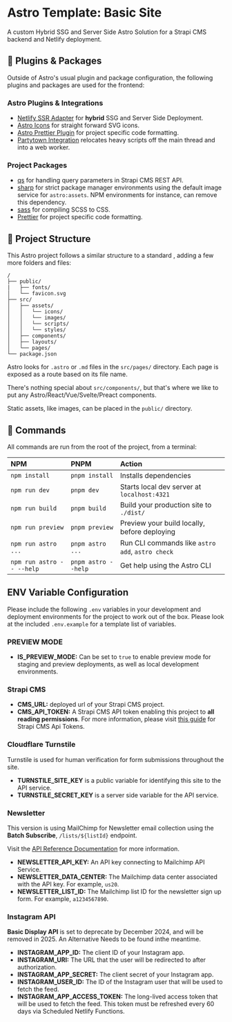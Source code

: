# Astro Template: Basic Site

A custom Hybrid SSG and Server Side Astro Solution for a Strapi CMS backend and Netlify deployment.

## 🔌 Plugins & Packages

Outside of Astro's usual plugin and package configuration, the following plugins and packages are used for the frontend:

### Astro Plugins & Integrations

-   [Netlify SSR Adapter](https://docs.astro.build/en/guides/integrations-guide/netlify/#_top/) for **hybrid** SSG and Server Side Deployment.
-   [Astro Icons](https://github.com/natemoo-re/astro-icon) for straight forward SVG icons.
-   [Astro Prettier Plugin](https://github.com/withastro/prettier-plugin-astro) for project specific code formatting.
-   [Partytown Integration](https://docs.astro.build/en/guides/integrations-guide/partytown/) relocates heavy scripts off the main thread and into a web worker.

### Project Packages

-   [qs](https://github.com/ljharb/qs) for handling query parameters in Strapi CMS REST API.
-   [sharp](https://github.com/lovell/sharp) for strict package manager environments using the default image service for `astro:assets`. NPM environments for instance, can remove this dependency.
-   [sass](https://github.com/sass/scss) for compiling SCSS to CSS.
-   [Prettier](https://github.com/prettier/prettier) for project specific code formatting.

## 🚀 Project Structure

This Astro project follows a similar structure to a standard , adding a few more folders and files:

```text
/
├── public/
|   ├── fonts/
│   └── favicon.svg
├── src/
│   ├── assets/
│   │   └── icons/
│   │   └── images/
│   │   └── scripts/
│   │   └── styles/
│   ├── components/
│   ├── layouts/
│   └── pages/
└── package.json
```

Astro looks for `.astro` or `.md` files in the `src/pages/` directory. Each page is exposed as a route based on its file name.

There's nothing special about `src/components/`, but that's where we like to put any Astro/React/Vue/Svelte/Preact components.

Static assets, like images, can be placed in the `public/` directory.

## 🧞 Commands

All commands are run from the root of the project, from a terminal:

| NPM                       | PNPM                | Action                                           |
| :------------------------ | :------------------ | :----------------------------------------------- |
| `npm install`             | `pnpm install`      | Installs dependencies                            |
| `npm run dev`             | `pnpm dev`          | Starts local dev server at `localhost:4321`      |
| `npm run build`           | `pnpm build`        | Build your production site to `./dist/`          |
| `npm run preview`         | `pnpm preview`      | Preview your build locally, before deploying     |
| `npm run astro ...`       | `pnpm astro ...`    | Run CLI commands like `astro add`, `astro check` |
| `npm run astro -- --help` | `pnpm astro --help` | Get help using the Astro CLI                     |

## ENV Variable Configuration

Please include the following `.env` variables in your development and deployment environments for the project to work out of the box. Please look at the included `.env.example` for a template list of variables.

### PREVIEW MODE

-   **IS_PREVIEW_MODE:** Can be set to `true` to enable preview mode for staging and preview deployments, as well as local development environments.

### Strapi CMS

-   **CMS_URL:** deployed url of your Strapi CMS project.
-   **CMS_API_TOKEN:** A Strapi CMS API token enabling this project to **all reading permissions**. For more information, please visit [this guide](https://docs.strapi.io/dev-docs/configurations/api-tokens) for Strapi CMS Api Tokens.

### Cloudflare Turnstile
Turnstile is used for human verification for form submissions throughout the site.

- **TURNSTILE_SITE_KEY** is a public variable for identifying this site to the API service.  
- **TURNSTILE_SECRET_KEY** is a server side variable for the API service.

### Newsletter

This version is using MailChimp for Newsletter email collection using the **Batch Subscribe**, `/lists/${listId}` endpoint. 

Visit the [API Reference Documentation](https://mailchimp.com/developer/marketing/api/lists/batch-subscribe-or-unsubscribe/) for more information.

-   **NEWSLETTER_API_KEY:** An API key connecting to Mailchimp API Service.
-   **NEWSLETTER_DATA_CENTER:** The Mailchimp data center associated with the API key. For example, `us20`.
-   **NEWSLETTER_LIST_ID:** The Mailchimp list ID for the newsletter sign up form. For example, `a1234567890`.

### Instagram API

**Basic Display API** is set to deprecate by December 2024, and will be removed in 2025. An Alternative Needs to be found inthe meantime.

-   **INSTAGRAM_APP_ID:** The client ID of your Instagram app.
-   **INSTAGRAM_URI:** The URL that the user will be redirected to after authorization.
-   **INSTAGRAM_APP_SECRET:** The client secret of your Instagram app.
-   **INSTAGRAM_USER_ID:** The ID of the Instagram user that will be used to fetch the feed.
-   **INSTAGRAM_APP_ACCESS_TOKEN:** The long-lived access token that will be used to fetch the feed. This token must be refreshed every 60 days via Scheduled Netlify Functions.
